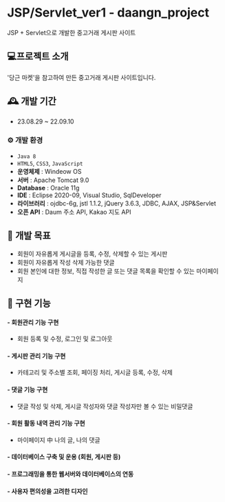 # JSP/Servlet_ver1 - daangn_project
JSP + Servlet으로 개발한 중고거래 게시판 사이트

## :computer:프로젝트 소개
'당근 마켓'을 참고하여 만든 중고거래 게시판 사이트입니다.

## 🕰️ 개발 기간
* 23.08.29 ~ 22.09.10

### ⚙️ 개발 환경
- `Java 8`
- `HTML5`, `CSS3`, `JavaScript`
- **운영체제** : Windeow OS
- **서버** : Apache Tomcat 9.0
- **Database** : Oracle 11g
- **IDE** : Eclipse 2020-09, Visual Studio, SqlDeveloper
- **라이브러리** : ojdbc-6g, jstl 1.1.2, jQuery 3.6.3, JDBC, AJAX, JSP&Servlet
- **오픈 API** : Daum 주소 API, Kakao 지도 API

## 📌 개발 목표
- 회원이 자유롭게 게시글을 등록, 수정, 삭제할 수 있는 게시판
- 회원이 자유롭게 작성 삭제 가능한 댓글
- 회원 본인에 대한 정보, 직접 작성한 글 또는 댓글 목록을 확인할 수 있는 마이페이지

## 📌 구현 기능
#### - 회원관리 기능 구현
- 회원 등록 및 수정, 로그인 및 로그아웃
#### - 게시판 관리 기능 구현
- 카테고리 및 주소별 조회, 페이징 처리, 게시글 등록, 수정, 삭제
#### - 댓글 기능 구현
- 댓글 작성 및 삭제, 게시글 작성자와 댓글 작성자만 볼 수 있는 비밀댓글
#### - 회원 활동 내역 관리 기능 구현
- 마이페이지 中 나의 글, 나의 댓글
#### - 데이터베이스 구축 및 운용 (회원, 게시판 등)
#### - 프로그래밍을 통한 웹서버와 데이터베이스의 연동
#### - 사용자 편의성을 고려한 디자인
